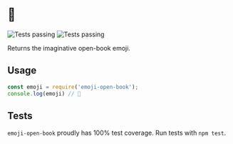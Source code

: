 # 📖

![Tests passing](https://img.shields.io/badge/tests-passing-green.svg) ![Tests passing](https://img.shields.io/badge/coverage-100%-green.svg)

Returns the imaginative open-book emoji.

## Usage

```javascript
const emoji = require('emoji-open-book');
console.log(emoji) // 📖
```

## Tests

`emoji-open-book` proudly has 100% test coverage. Run tests with `npm test`.
